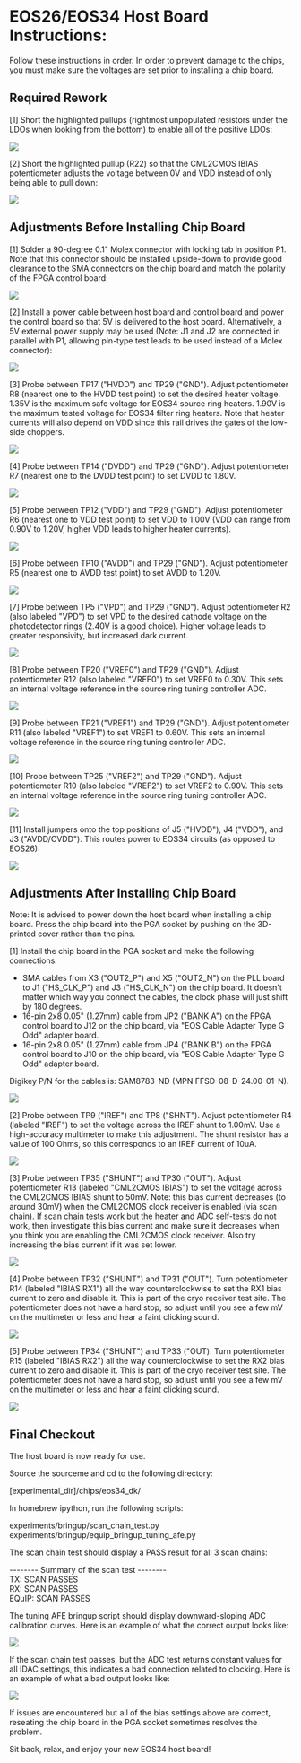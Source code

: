 <h1>EOS26/EOS34 Host Board Instructions:</h1>

Follow these instructions in order. In order to prevent damage to the chips, you must make sure the voltages are set prior to installing a chip board.

<h2>Required Rework</h2>

[1] Short the highlighted pullups (rightmost unpopulated resistors under the LDOs when looking from the bottom) to enable all of the positive LDOs:

![](doc/PCBA_rework_LDO_pullups.jpg)

[2] Short the highlighted pullup (R22) so that the CML2CMOS IBIAS potentiometer adjusts the voltage between 0V and VDD instead of only being able to pull down:

![](doc/PCBA_rework_cml2cmos_ibias.jpg)

<h2>Adjustments Before Installing Chip Board</h2>

[1] Solder a 90-degree 0.1" Molex connector with locking tab in position P1. Note that this connector should be installed upside-down to provide good clearance to the SMA connectors on the chip board and match the polarity of the FPGA control board:

![](doc/PCBA_molex_90deg_connector_installed.jpg)

[2] Install a power cable between host board and control board and power the control board so that 5V is delivered to the host board. Alternatively, a 5V external power supply may be used (Note: J1 and J2 are connected in parallel with P1, allowing pin-type test leads to be used instead of a Molex connector):

![](doc/PCBA_molex_power_cable_installed.jpg)

[3] Probe between TP17 ("HVDD") and TP29 ("GND"). Adjust potentiometer R8 (nearest one to the HVDD test point) to set the desired heater voltage. 1.35V is the maximum safe voltage for EOS34 source ring heaters. 1.90V is the maximum tested voltage for EOS34 filter ring heaters. Note that heater currents will also depend on VDD since this rail drives the gates of the low-side choppers.

![](doc/PCBA_measure_adjust_HVDD.jpg)

[4] Probe between TP14 ("DVDD") and TP29 ("GND"). Adjust potentiometer R7 (nearest one to the DVDD test point) to set DVDD to 1.80V.

![](doc/PCBA_measure_adjust_DVDD.jpg)

[5] Probe between TP12 ("VDD") and TP29 ("GND"). Adjust potentiometer R6 (nearest one to VDD test point) to set VDD to 1.00V (VDD can range from 0.90V to 1.20V, higher VDD leads to higher heater currents).

![](doc/PCBA_measure_adjust_VDD.jpg)

[6] Probe between TP10 ("AVDD") and TP29 ("GND"). Adjust potentiometer R5 (nearest one to AVDD test point) to set AVDD to 1.20V.

![](doc/PCBA_measure_adjust_AVDD.jpg)

[7] Probe between TP5 ("VPD") and TP29 ("GND"). Adjust potentiometer R2 (also labeled "VPD") to set VPD to the desired cathode voltage on the photodetector rings (2.40V is a good choice). Higher voltage leads to greater responsivity, but increased dark current.

![](doc/PCBA_measure_adjust_VPD.jpg)

[8] Probe between TP20 ("VREF0") and TP29 ("GND"). Adjust potentiometer R12 (also labeled "VREF0") to set VREF0 to 0.30V. This sets an internal voltage reference in the source ring tuning controller ADC.

![](doc/PCBA_measure_adjust_VREF0.jpg)

[9] Probe between TP21 ("VREF1") and TP29 ("GND"). Adjust potentiometer R11 (also labeled "VREF1") to set VREF1 to 0.60V. This sets an internal voltage reference in the source ring tuning controller ADC.

![](doc/PCBA_measure_adjust_VREF1.jpg)

[10] Probe between TP25 ("VREF2") and TP29 ("GND"). Adjust potentiometer R10 (also labeled "VREF2") to set VREF2 to 0.90V. This sets an internal voltage reference in the source ring tuning controller ADC.

![](doc/PCBA_measure_adjust_VREF2.jpg)

[11] Install jumpers onto the top positions of J5 ("HVDD"), J4 ("VDD"), and J3 ("AVDD/OVDD"). This routes power to EOS34 circuits (as opposed to EOS26):

![](doc/PCBA_install_jumpers_for_eos34.jpg)

<h2>Adjustments After Installing Chip Board</h2>

Note: It is advised to power down the host board when installing a chip board. Press the chip board into the PGA socket by pushing on the 3D-printed cover rather than the pins.

[1] Install the chip board in the PGA socket and make the following connections:
- SMA cables from X3 ("OUT2_P") and X5 ("OUT2_N") on the PLL board to J1 ("HS_CLK_P") and J3 ("HS_CLK_N") on the chip board. It doesn't matter which way you connect the cables, the clock phase will just shift by 180 degrees.
- 16-pin 2x8 0.05" (1.27mm) cable from JP2 ("BANK A") on the FPGA control board to J12 on the chip board, via "EOS Cable Adapter Type G Odd" adapter board.
- 16-pin 2x8 0.05" (1.27mm) cable from JP4 ("BANK B") on the FPGA control board to J10 on the chip board, via "EOS Cable Adapter Type G Odd" adapter board.

Digikey P/N for the cables is: SAM8783-ND (MPN FFSD-08-D-24.00-01-N).

![](doc/ASSY_board_to_board_cables.jpg)

[2] Probe between TP9 ("IREF") and TP8 ("SHNT"). Adjust potentiometer R4 (labeled "IREF") to set the voltage across the IREF shunt to 1.00mV. Use a high-accuracy multimeter to make this adjustment. The shunt resistor has a value of 100 Ohms, so this corresponds to an IREF current of 10uA.

![](doc/PCBA_measure_adjust_IREF.jpg)

[3] Probe between TP35 ("SHUNT") and TP30 ("OUT"). Adjust potentiometer R13 (labeled "CML2CMOS IBIAS") to set the voltage across the CML2CMOS IBIAS shunt to 50mV. Note: this bias current decreases (to around 30mV) when the CML2CMOS clock receiver is enabled (via scan chain). If scan chain tests work but the heater and ADC self-tests do not work, then investigate this bias current and make sure it decreases when you think you are enabling the CML2CMOS clock receiver. Also try increasing the bias current if it was set lower.

![](doc/PCBA_measure_adjust_CML2CMOS_IBIAS.jpg)

[4] Probe between TP32 ("SHUNT") and TP31 ("OUT"). Turn potentiometer R14 (labeled "IBIAS RX1") all the way counterclockwise to set the RX1 bias current to zero and disable it. This is part of the cryo receiver test site. The potentiometer does not have a hard stop, so adjust until you see a few mV on the multimeter or less and hear a faint clicking sound.

![](doc/PCBA_measure_adjust_IBIAS_RX1.jpg)

[5] Probe between TP34 ("SHUNT") and TP33 ("OUT). Turn potentiometer R15 (labeled "IBIAS RX2") all the way counterclockwise to set the RX2 bias current to zero and disable it. This is part of the cryo receiver test site. The potentiometer does not have a hard stop, so adjust until you see a few mV on the multimeter or less and hear a faint clicking sound.

![](doc/PCBA_measure_adjust_IBIAS_RX2.jpg)

<h2>Final Checkout</h2>

The host board is now ready for use. 

Source the sourceme and cd to the following directory:

[experimental_dir]/chips/eos34_dk/

In homebrew ipython, run the following scripts:

experiments/bringup/scan_chain_test.py
experiments/bringup/equip_bringup_tuning_afe.py

The scan chain test should display a PASS result for all 3 scan chains:

-------- Summary of the scan test --------<br />
TX:  SCAN PASSES<br />
RX:  SCAN PASSES<br />
EQuIP:  SCAN PASSES

The tuning AFE bringup script should display downward-sloping ADC calibration curves. Here is an example of what the correct output looks like:

![](doc/TEST_adc_bringup_good.png)

If the scan chain test passes, but the ADC test returns constant values for all IDAC settings, this indicates a bad connection related to clocking. Here is an example of what a bad output looks like:

![](doc/TEST_adc_bringup_bad.png)

If issues are encountered but all of the bias settings above are correct, reseating the chip board in the PGA socket sometimes resolves the problem.

Sit back, relax, and enjoy your new EOS34 host board!